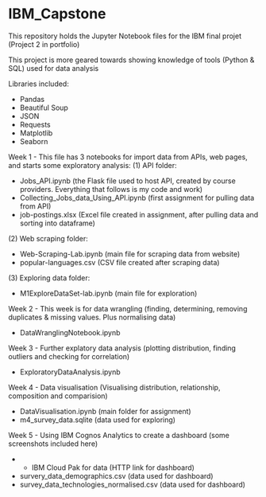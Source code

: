 # IBM_Capstone

This repository holds the Jupyter Notebook files for the IBM final projet (Project 2 in portfolio)

This project is more geared towards showing knowledge of tools (Python & SQL) used for data analysis

Libraries included:
* Pandas
* Beautiful Soup
* JSON
* Requests
* Matplotlib
* Seaborn

Week 1 - This file has 3 notebooks for import data from APIs, web pages, and starts some exploratory analysis:
(1) API folder:
- Jobs_API.ipynb (the Flask file used to host API, created by course providers. Everything that follows is my code and work)
- Collecting_Jobs_data_Using_API.ipynb (first assignment for pulling data from API)
- job-postings.xlsx (Excel file created in assignment, after pulling data and sorting into dataframe)

(2) Web scraping folder:
- Web-Scraping-Lab.ipynb (main file for scraping data from website)
- popular-languages.csv (CSV file created after scraping data)

(3) Exploring data folder: 
- M1ExploreDataSet-lab.ipynb (main file for exploration)

Week 2 - This week is for data wrangling (finding, determining, removing duplicates & missing values. Plus normalising data)
- DataWranglingNotebook.ipynb

Week 3 - Further explatory data analysis (plotting distribution, finding outliers and checking for correlation)
- ExploratoryDataAnalysis.ipynb

Week 4 - Data visualisation (Visualising distribution, relationship, composition and comparision)
- DataVisualisation.ipynb (main folder for assignment)
- m4_survey_data.sqlite (data used for exploring)

Week 5 - Using IBM Cognos Analytics to create a dashboard (some screenshots included here)
- - IBM Cloud Pak for data (HTTP link for dashboard)
- survery_data_demographics.csv (data used for dashboard)
- survey_data_technologies_normalised.csv (data used for dashboard)
